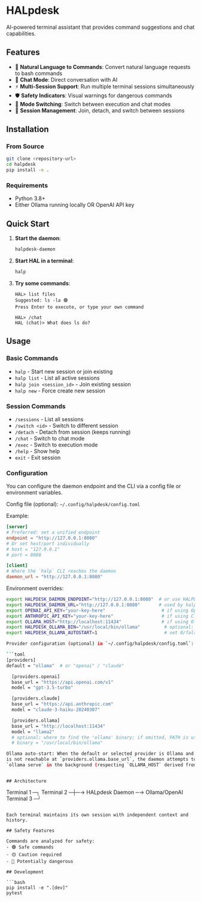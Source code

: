 # HALpdesk

AI-powered terminal assistant that provides command suggestions and chat capabilities.

## Features

- 🤖 **Natural Language to Commands**: Convert natural language requests to bash commands
- 💬 **Chat Mode**: Direct conversation with AI
- ⚡ **Multi-Session Support**: Run multiple terminal sessions simultaneously  
- 🛡️ **Safety Indicators**: Visual warnings for dangerous commands
- 🔄 **Mode Switching**: Switch between execution and chat modes
- 📝 **Session Management**: Join, detach, and switch between sessions

## Installation

### From Source

```bash
git clone <repository-url>
cd halpdesk
pip install -e .
```

### Requirements

- Python 3.8+
- Either Ollama running locally OR OpenAI API key

## Quick Start

1. **Start the daemon**:
   ```bash
   halpdesk-daemon
   ```

2. **Start HAL in a terminal**:
   ```bash
   halp
   ```

3. **Try some commands**:
   ```
   HAL> list files
   Suggested: ls -la 🟢
   Press Enter to execute, or type your own command
   
   HAL> /chat
   HAL (chat)> What does ls do?
   ```

## Usage

### Basic Commands

- `halp` - Start new session or join existing
- `halp list` - List all active sessions  
- `halp join <session_id>` - Join existing session
- `halp new` - Force create new session

### Session Commands

- `/sessions` - List all sessions
- `/switch <id>` - Switch to different session
- `/detach` - Detach from session (keeps running)
- `/chat` - Switch to chat mode
- `/exec` - Switch to execution mode
- `/help` - Show help
- `exit` - Exit session

### Configuration

You can configure the daemon endpoint and the CLI via a config file or environment variables.

Config file (optional): `~/.config/halpdesk/config.toml`

Example:

```toml
[server]
# Preferred: set a unified endpoint
endpoint = "http://127.0.0.1:8080"
# Or set host/port individually
# host = "127.0.0.1"
# port = 8080

[client]
# Where the `halp` CLI reaches the daemon
daemon_url = "http://127.0.0.1:8080"
```

Environment overrides:

```bash
export HALPDESK_DAEMON_ENDPOINT="http://127.0.0.1:8080"  # or use HALPDESK_DAEMON_HOST/PORT
export HALPDESK_DAEMON_URL="http://127.0.0.1:8080"       # used by halp CLI
export OPENAI_API_KEY="your-key-here"                     # if using OpenAI
export ANTHROPIC_API_KEY="your-key-here"                  # if using Claude
export OLLAMA_HOST="http://localhost:11434"               # if using Ollama
export HALPDESK_OLLAMA_BIN="/usr/local/bin/ollama"         # optional: binary path for auto-start
export HALPDESK_OLLAMA_AUTOSTART=1                         # set 0/false to disable

Provider configuration (optional) in `~/.config/halpdesk/config.toml`:

```toml
[providers]
default = "ollama"  # or "openai" / "claude"

  [providers.openai]
  base_url = "https://api.openai.com/v1"
  model = "gpt-3.5-turbo"

  [providers.claude]
  base_url = "https://api.anthropic.com"
  model = "claude-3-haiku-20240307"

  [providers.ollama]
  base_url = "http://localhost:11434"
  model = "llama2"
  # optional: where to find the 'ollama' binary; if omitted, PATH is used
  # binary = "/usr/local/bin/ollama"

Ollama auto-start: When the default or selected provider is Ollama and the server
is not reachable at `providers.ollama.base_url`, the daemon attempts to launch
`ollama serve` in the background (respecting `OLLAMA_HOST` derived from the URL).
```
```

## Architecture

```
Terminal 1 ─┐
Terminal 2 ─┼─→ HALpdesk Daemon ─→ Ollama/OpenAI
Terminal 3 ─┘
```

Each terminal maintains its own session with independent context and history.

## Safety Features

Commands are analyzed for safety:
- 🟢 Safe commands  
- 🟡 Caution required
- 🔴 Potentially dangerous

## Development

```bash
pip install -e ".[dev]"
pytest
```
